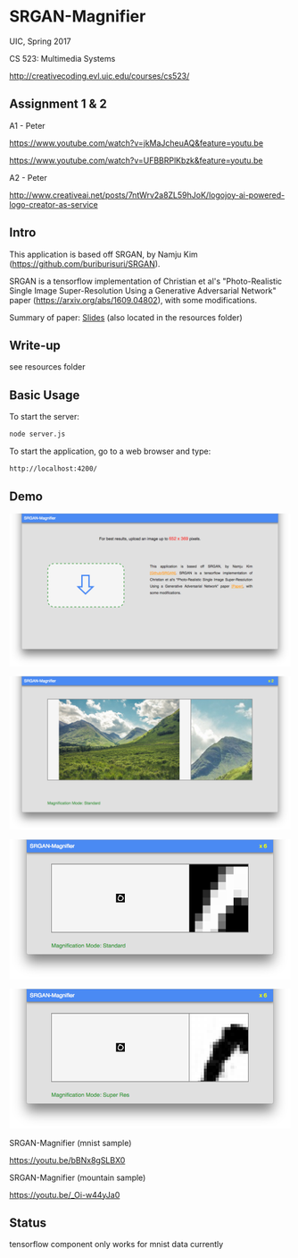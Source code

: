 # SRGAN-Magnifier
UIC, Spring 2017

CS 523: Multimedia Systems

http://creativecoding.evl.uic.edu/courses/cs523/
## Assignment 1 & 2
A1 - Peter

https://www.youtube.com/watch?v=jkMaJcheuAQ&feature=youtu.be

https://www.youtube.com/watch?v=UFBBRPlKbzk&feature=youtu.be

A2 - Peter

http://www.creativeai.net/posts/7ntWrv2a8ZL59hJoK/logojoy-ai-powered-logo-creator-as-service
## Intro
This application is based off SRGAN, by Namju Kim (https://github.com/buriburisuri/SRGAN).

SRGAN is a tensorflow implementation of Christian et al's "Photo-Realistic Single Image Super-Resolution Using a Generative Adversarial Network" paper (https://arxiv.org/abs/1609.04802), with some modifications.

Summary of paper: [Slides](resources/paper_Summary_Slides.pdf) (also located in the resources folder)
## Write-up
see resources folder


## Basic Usage
To start the server:
```bash
node server.js
```

To start the application, go to a web browser and type:
```bash
http://localhost:4200/
```

## Demo
![alt text](screenShots/start.png "start page")

![alt text](screenShots/mountain_standard.png "example of mountain")

![alt text](screenShots/mnist_standard.png "example of mnist standard mode")

![alt text](screenShots/mnist_sr.png "example of mnist super resolution mode")



SRGAN-Magnifier (mnist sample)

https://youtu.be/bBNx8gSLBX0

SRGAN-Magnifier (mountain sample)

https://youtu.be/_Oi-w44yJa0


## Status

tensorflow component only works for mnist data currently
